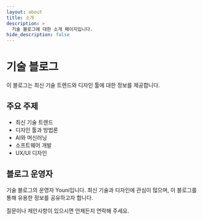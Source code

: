 ```yaml
---
layout: about
title: 소개
description: >
  기술 블로그에 대한 소개 페이지입니다.
hide_description: false
---
```


# 기술 블로그

이 블로그는 최신 기술 트렌드와 디자인 툴에 대한 정보를 제공합니다.

## 주요 주제

- 최신 기술 트렌드
- 디자인 툴과 방법론
- AI와 머신러닝
- 소프트웨어 개발
- UX/UI 디자인

## 블로그 운영자

기술 블로그의 운영자 Youni입니다. 최신 기술과 디자인에 관심이 많으며, 이 블로그를 통해 유용한 정보를 공유하고자 합니다.

질문이나 제안사항이 있으시면 언제든지 연락해 주세요.
